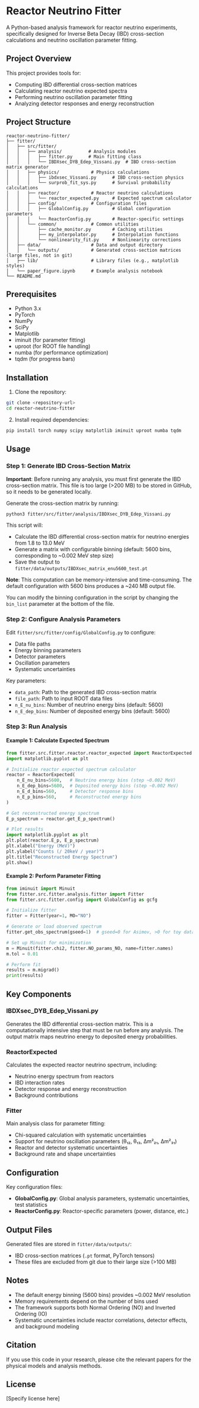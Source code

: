 # Reactor Neutrino Fitter

A Python-based analysis framework for reactor neutrino experiments, specifically designed for Inverse Beta Decay (IBD) cross-section calculations and neutrino oscillation parameter fitting.

## Project Overview

This project provides tools for:
- Computing IBD differential cross-section matrices
- Calculating reactor neutrino expected spectra
- Performing neutrino oscillation parameter fitting
- Analyzing detector responses and energy reconstruction

## Project Structure

```
reactor-neutrino-fitter/
├── fitter/
│   ├── src/fitter/
│   │   ├── analysis/          # Analysis modules
│   │   │   ├── fitter.py      # Main fitting class
│   │   │   └── IBDXsec_DYB_Edep_Vissani.py  # IBD cross-section matrix generator
│   │   ├── physics/            # Physics calculations
│   │   │   ├── ibdxsec_Vissani.py      # IBD cross-section physics
│   │   │   └── surprob_fit_sys.py      # Survival probability calculations
│   │   ├── reactor/            # Reactor neutrino calculations
│   │   │   └── reactor_expected.py     # Expected spectrum calculator
│   │   ├── config/             # Configuration files
│   │   │   ├── GlobalConfig.py         # Global configuration parameters
│   │   │   └── ReactorConfig.py        # Reactor-specific settings
│   │   └── common/             # Common utilities
│   │       ├── cache_monitor.py        # Caching utilities
│   │       ├── my_interpolator.py      # Interpolation functions
│   │       └── nonlinearity_fit.py     # Nonlinearity corrections
│   ├── data/                   # Data and output directory
│   │   └── outputs/            # Generated cross-section matrices (large files, not in git)
│   ├── lib/                    # Library files (e.g., matplotlib styles)
│   └── paper_figure.ipynb      # Example analysis notebook
└── README.md
```

## Prerequisites

- Python 3.x
- PyTorch
- NumPy
- SciPy
- Matplotlib
- iminuit (for parameter fitting)
- uproot (for ROOT file handling)
- numba (for performance optimization)
- tqdm (for progress bars)

## Installation

1. Clone the repository:
```bash
git clone <repository-url>
cd reactor-neutrino-fitter
```

2. Install required dependencies:
```bash
pip install torch numpy scipy matplotlib iminuit uproot numba tqdm
```

## Usage

### Step 1: Generate IBD Cross-Section Matrix

**Important**: Before running any analysis, you must first generate the IBD cross-section matrix. This file is too large (>200 MB) to be stored in GitHub, so it needs to be generated locally.

Generate the cross-section matrix by running:

```bash
python3 fitter/src/fitter/analysis/IBDXsec_DYB_Edep_Vissani.py
```

This script will:
- Calculate the IBD differential cross-section matrix for neutrino energies from 1.8 to 13.0 MeV
- Generate a matrix with configurable binning (default: 5600 bins, corresponding to ~0.002 MeV step size)
- Save the output to `fitter/data/outputs/IBDXsec_matrix_enu5600_test.pt`

**Note**: This computation can be memory-intensive and time-consuming. The default configuration with 5600 bins produces a ~240 MB output file.

You can modify the binning configuration in the script by changing the `bin_list` parameter at the bottom of the file.

### Step 2: Configure Analysis Parameters

Edit `fitter/src/fitter/config/GlobalConfig.py` to configure:
- Data file paths
- Energy binning parameters
- Detector parameters
- Oscillation parameters
- Systematic uncertainties

Key parameters:
- `data_path`: Path to the generated IBD cross-section matrix
- `file_path`: Path to input ROOT data files
- `n_E_nu_bins`: Number of neutrino energy bins (default: 5600)
- `n_E_dep_bins`: Number of deposited energy bins (default: 5600)

### Step 3: Run Analysis

#### Example 1: Calculate Expected Spectrum

```python
from fitter.src.fitter.reactor.reactor_expected import ReactorExpected
import matplotlib.pyplot as plt

# Initialize reactor expected spectrum calculator
reactor = ReactorExpected(
    n_E_nu_bins=5600,   # Neutrino energy bins (step ~0.002 MeV)
    n_E_dep_bins=5600,  # Deposited energy bins (step ~0.002 MeV)
    n_E_d_bins=560,     # Detector response bins
    n_E_p_bins=560,     # Reconstructed energy bins
)

# Get reconstructed energy spectrum
E_p_spectrum = reactor.get_E_p_spectrum()

# Plot results
import matplotlib.pyplot as plt
plt.plot(reactor.E_p, E_p_spectrum)
plt.xlabel("Energy (MeV)")
plt.ylabel("Counts (/ 20keV / year)")
plt.title("Reconstructed Energy Spectrum")
plt.show()
```

#### Example 2: Perform Parameter Fitting

```python
from iminuit import Minuit
from fitter.src.fitter.analysis.fitter import Fitter
from fitter.src.fitter.config import GlobalConfig as gcfg

# Initialize fitter
fitter = Fitter(year=1, MO="NO")

# Generate or load observed spectrum
fitter.get_obs_spectrum(gseed=1)  # gseed=0 for Asimov, >0 for toy data

# Set up Minuit for minimization
m = Minuit(fitter.chi2, fitter.NO_params_NO, name=fitter.names)
m.tol = 0.01

# Perform fit
results = m.migrad()
print(results)
```

## Key Components

### IBDXsec_DYB_Edep_Vissani.py
Generates the IBD differential cross-section matrix. This is a computationally intensive step that must be run before any analysis. The output matrix maps neutrino energy to deposited energy probabilities.

### ReactorExpected
Calculates the expected reactor neutrino spectrum, including:
- Neutrino energy spectrum from reactors
- IBD interaction rates
- Detector response and energy reconstruction
- Background contributions

### Fitter
Main analysis class for parameter fitting:
- Chi-squared calculation with systematic uncertainties
- Support for neutrino oscillation parameters (θ₁₂, θ₁₃, Δm²₂₁, Δm²₃₁)
- Reactor and detector systematic uncertainties
- Background rate and shape uncertainties

## Configuration

Key configuration files:
- **GlobalConfig.py**: Global analysis parameters, systematic uncertainties, test statistics
- **ReactorConfig.py**: Reactor-specific parameters (power, distance, etc.)

## Output Files

Generated files are stored in `fitter/data/outputs/`:
- IBD cross-section matrices (`.pt` format, PyTorch tensors)
- These files are excluded from git due to their large size (>100 MB)

## Notes

- The default energy binning (5600 bins) provides ~0.002 MeV resolution
- Memory requirements depend on the number of bins used
- The framework supports both Normal Ordering (NO) and Inverted Ordering (IO)
- Systematic uncertainties include reactor correlations, detector effects, and background modeling

## Citation

If you use this code in your research, please cite the relevant papers for the physical models and analysis methods.

## License

[Specify license here]

